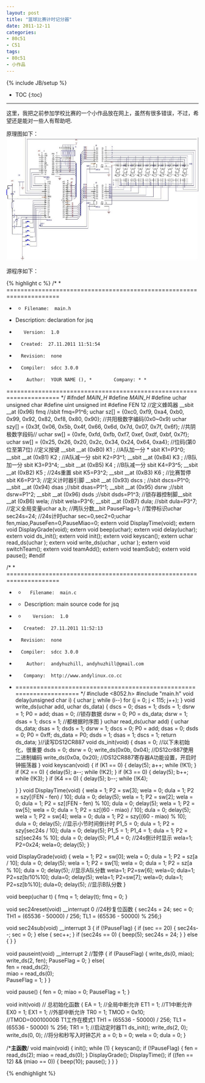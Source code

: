 ```yaml
---
layout: post
title: "篮球比赛计时记分器"
date: 2011-12-11
categories:
- 80c51
- C51
tags:
- 80c51
- 小作品
---
```

{% include JB/setup %}
* TOC
{:toc}
<hr/>

这里，我把之前参加学校比赛的一个小作品放在网上，虽然有很多错误，不过，希望还是能对一些人有帮助吧.

原理图如下：
![原理图](/images/jsq.jpg)

源程序如下：

{% highlight c %}
/* * =====================================================================
* *     Filename:  main.h
*    Description:  declaration for jsq
*        Version:  1.0
*       Created:  27.11.2011 11:51:54
*       Revision:  none
*       Compiler:  sdcc 3.0.0
*         Author:  YOUR NAME (), *        Company: * *
 ===================================================================== */
#ifndef _MAIN_H_
#define _MAIN_H_
#define uchar unsigned char
#define uint unsigned int
#define FEN 12
//定义蜂鸣器
__sbit  __at (0x96) fmq //sbit fmq=P1^6;
uchar  sz[] = {0xc0, 0xf9, 0xa4, 0xb0, 0x99, 0x92, 0x82, 0xf8, 0x80, 0x90};
//共阳极数字编码(0x0~0x9)
uchar szy[] = {0x3f, 0x06, 0x5b, 0x4f, 0x66, 0x6d, 0x7d, 0x07, 0x7f, 0x6f};
//共阴极数字段码//
uchar sw[] = {0xfe, 0xfd, 0xfb, 0xf7, 0xef, 0xdf, 0xbf, 0x7f};
uchar sw[] = {0x25, 0x26, 0x20, 0x2c, 0x34, 0x24, 0x64, 0xa4};
//位码(第0位至第7位)
//定义按键
__sbit __at (0xB0)  K1 ; //A队加一分 * sbit K1=P3^0;
__sbit __at (0xB1)  K2 ; //A队减一分 sbit K2=P3^1;
__sbit __at (0xB4)  K3 ; //B队加一分 sbit K3=P3^4;
__sbit __at (0xB5)  K4 ; //B队减一分 sbit K4=P3^5;
__sbit __at (0xB2)  K5 ; //24s重置   sbit K5=P3^2;
__sbit __at (0xB3)  K6 ; //比赛暂停  sbit K6=P3^3;
//定义计时器引脚
__sbit __at (0x93)  dscs ; //sbit dscs=P1^0;
__sbit __at (0x94)  dsas ;//sbit dsas=P1^1;
__sbit __at (0x95)  dsrw ;//sbit dsrw=P1^2;
__sbit __at (0x96)  dsds ;//sbit dsds=P1^3;
//锁存器控制脚__sbit __at (0xB6) wela; //sbit wela=P3^6;
__sbit __at (0xB7) dula; //sbit dula=P3^7;
//定义全局变量uchar a,b;  //两队分数__bit PauseFlag=1;
//暂停标识uchar sec24s=24;
//24s计时uchar sec=0,sec2=0;uchar fen,miao,PauseFen=0,PauseMiao=0;
extern void DisplayTime(void);
extern void DisplayGrade(void);
extern void beep(uchar);
extern void delay(uchar);
extern void ds_init();
extern void init();
extern void keyscan();
extern uchar read_ds(uchar );
extern void write_ds(uchar , uchar );
extern void switchTeam();
extern void teamAdd();
extern void teamSub();
extern void pause();
#endif

/* * =====================================================================
* *       Filename:  main.c
* *    Description:  main source code for jsq
* *        Version:  1.0
*        Created:  27.11.2011 11:52:13
*       Revision:  none
*       Compiler:  sdcc 3.0.0
*         Author:  andyhuzhill, andyhuzhill@gmail.com
*        Company:  http://www.andylinux.co.cc
* ===================================================================== */
#include <8052.h>
#include "main.h"
void delay(unsigned char i)
{
    uchar j;
    while (i--)
        for (j = 0; j < 115; j++);
}
void write_ds(uchar add, uchar ds_data)
{
    dscs = 0;
    dsas = 1;
    dsds = 1;
    dsrw = 1;
    P0 = add;
    dsas = 0;
    //锁存数据
    dsrw = 0;
    P0 = ds_data;
    dsrw = 1;
    dsas = 1;
    dscs = 1;
    //都根据时序图
}
uchar read_ds(uchar add)
{
    uchar  ds_data;
    dsas = 1;
    dsds = 1;
    dsrw = 1;
    dscs = 0;
    P0 = add;
    dsas = 0;
    dsds = 0;
    P0 = 0xff;
    ds_data = P0;
    dsds = 1;
    dsas = 1;
    dscs = 1;
    return ds_data;
}//读写DS12CR887
void ds_init(void)
{
    dsas = 0; //以下未初始化，很重要
    dsds = 0;
    dsrw = 0;
    write_ds(0x0b, 0x04); //DS12cr887使用二进制编码
    write_ds(0x0a, 0x20); //DS12CR887寄存器A功能设置，开启时钟振荡器
}
void keyscan(void)
{
    if (K1 == 0)
    {
        delay(5);
        a++;
        while (!K1);
    }
    if (K2 == 0)
    {
        delay(5);
        a--;
        while (!K2);
    }
    if (K3 == 0)
    {
        delay(5);
        b++;
        while (!K3);
    }
    if (K4 == 0)
    {
        delay(5);
        b--;
        while (!K4);

    }
}
void DisplayTime(void)
{
    wela = 1;
    P2 = sw[3];
    wela = 0;
    dula = 1;
    P2 = szy[(FEN - fen) / 10];
    dula = 0;
    delay(5);
    wela = 1;
    P2 = sw[2];
    wela = 0;
    dula = 1;
    P2 = sz[(FEN - fen) % 10];
    dula = 0;
    delay(5);
    wela = 1;
    P2 = sw[5];
    wela = 0;
    dula = 1;
    P2 = sz[(60 - miao) / 10];
    dula = 0;
    delay(5);
    wela = 1;
    P2 = sw[4];
    wela = 0;
    dula = 1;
    P2 = szy[(60 - miao) % 10];
    dula = 0;
    delay(5);
    //显示小节时间倒计时
    P1_5 = 0;
    dula = 1;
    P2 = szy[sec24s / 10];
    dula = 0;
    delay(5);
    P1_5 = 1;
    P1_4 = 1;
    dula = 1;
    P2 = sz[sec24s % 10];
    dula = 0;
    delay(5);
    P1_4 = 0;
    //24s倒计时显示    wela=1;    P2=0x24;    wela=0;    delay(5);
}

void DisplayGrade(void)
{
    wela = 1;
    P2 = sw[0];
    wela = 0;
    dula = 1;
    P2 = sz[a / 10];
    dula = 0;
    delay(5);
    wela = 1;
    P2 = sw[1];
    wela = 0;
    dula = 1;
    P2 = sz[a % 10];
    dula = 0;
    delay(5);
    //显示A队分数    wela=1;    P2=sw[6];    wela=0;    dula=1;    P2=sz[b/10%10];    dula=0;    delay(5);    wela=1;    P2=sw[7];    wela=0;    dula=1;    P2=sz[b%10];    dula=0;    delay(5);
    //显示B队分数
}

void beep(uchar t)
{
    fmq = 1;
    delay(t);
    fmq = 0;
}

void sec24reset(void) __interrupt 0 //24秒复位函数
{    sec24s = 24;    sec = 0;    TH1 = (65536 - 50000) / 256;    TL1 = (65536 - 50000) % 256;}

void sec24sub(void) __interrupt 3
{
    if (!PauseFlag)
    {
        if (sec == 20)
        {
            sec24s--;
            sec = 0;
        }
        else
        {
            sec++;
        }
        if (sec24s == 0)
        {
            beep(5);
            sec24s = 24;
        }
    }
    else        {   }
}

void pauseint(void) __interrupt 2  //暂停
{
    if (PauseFlag)
    {
        write_ds(0, miao);
        write_ds(2, fen);
        PauseFlag = 0;
    }
    else{   
             fen = read_ds(2);   
             miao = read_ds(0);        
             PauseFlag = 1;    }
}

void pause()
{
    fen = 0;
    miao = 0;
    PauseFlag = 1;
}

void init(void)  // 总初始化函数
{
    EA = 1; //全局中断允许
    ET1 = 1; //T1中断允许
    EX0 = 1;
    EX1 = 1; //外部中断允许
    TR0 = 1;
    TMOD = 0x10;
    //TMOD=00010000B T1工作在模式1
    TH1 = (65536 - 50000) / 256;
    TL1 = (65536 - 50000) % 256;
    TR1 = 1;  //启动定时器T1
    ds_init();
    write_ds(2, 0);
    write_ds(0, 0);
    //将分和秒写入时钟芯片
    a = 0;
    b = 0;
    wela = 0;
    dula = 0;
}

/*****************主函数****************/
void main(void)
{
    init();
    while (1)
    {
        keyscan();
        if (!PauseFlag)
        {
            fen = read_ds(2);
            miao = read_ds(0);
        }
        DisplayGrade();
        DisplayTime();
        if ((fen == 12) && (miao == 0))
        {
            beep(10);
            pause();
        }
    }
}


{% endhighlight %}
